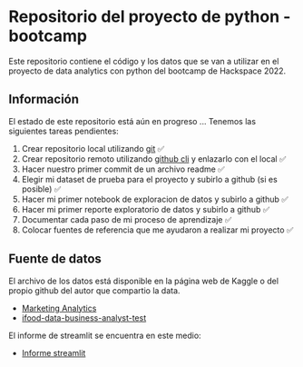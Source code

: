# Repositorio del proyecto de python - bootcamp

Este repositorio contiene el código y los datos que se van a utilizar en el proyecto de data analytics con python del  bootcamp de Hackspace 2022.

## Información

El estado de este repositorio está aún en progreso ... Tenemos las siguientes tareas pendientes:

1. Crear repositorio local utilizando [git](https://git-scm.com/download/) ✅
2. Crear repositorio remoto utilizando [github cli](https://cli.github.com/) y enlazarlo con el local ✅
3. Hacer nuestro primer commit de un archivo readme ✅
4. Elegir mi dataset de prueba para el proyecto y subirlo a github (si es posible) ✅
5. Hacer mi primer notebook de exploracion de datos y subirlo a github ✅
6. Hacer mi primer reporte exploratorio de datos y subirlo a github ✅
7. Documentar cada paso de mi proceso de aprendizaje ✅
8. Colocar fuentes de referencia que me ayudaron a realizar mi proyecto ✅

## Fuente de datos

El archivo de los datos está disponible en la página web de Kaggle o del propio github del autor que compartio la data.
* [Marketing Analytics](https://www.kaggle.com/jackdaoud/marketing-data)
* [ifood-data-business-analyst-test](https://github.com/nailson/ifood-data-business-analyst-test)

El informe de streamlit se encuentra en este medio:
* [Informe streamlit](https://share.streamlit.io/jose25050/proyectofinaldataanalytics/main/src/reporte_streamlit.py)


